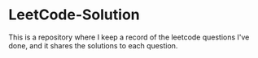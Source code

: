 # LeetCode-Solution

This is a repository where I keep a record of the leetcode questions I've done, and it shares the solutions to each question.